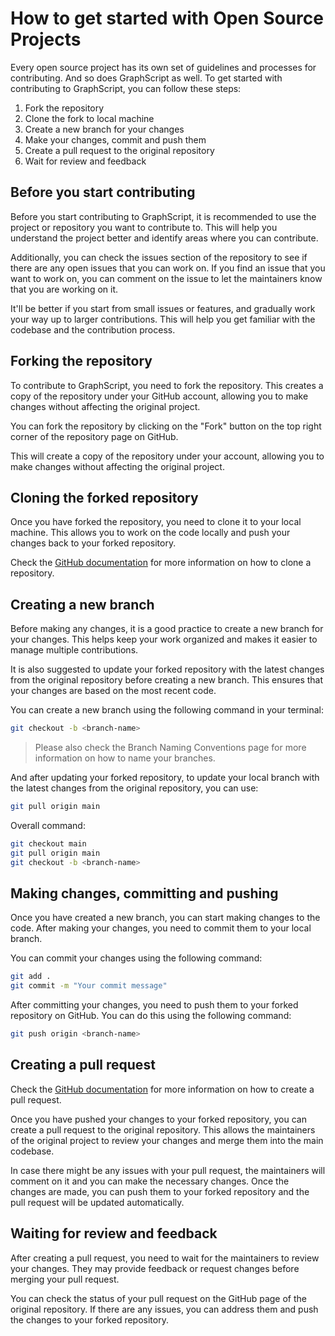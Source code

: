 # How to get started with Open Source Projects

Every open source project has its own set of guidelines and processes for contributing. And so does GraphScript as well. To get started with contributing to GraphScript, you can follow these steps:

1. Fork the repository
2. Clone the fork to local machine
3. Create a new branch for your changes
4. Make your changes, commit and push them
5. Create a pull request to the original repository
6. Wait for review and feedback

## Before you start contributing

Before you start contributing to GraphScript, it is recommended to use the project or repository you want to contribute to. This will help you understand the project better and identify areas where you can contribute.

Additionally, you can check the issues section of the repository to see if there are any open issues that you can work on. If you find an issue that you want to work on, you can comment on the issue to let the maintainers know that you are working on it.

It'll be better if you start from small issues or features, and gradually work your way up to larger contributions. This will help you get familiar with the codebase and the contribution process.

## Forking the repository

To contribute to GraphScript, you need to fork the repository. This creates a copy of the repository under your GitHub account, allowing you to make changes without affecting the original project.

You can fork the repository by clicking on the "Fork" button on the top right corner of the repository page on GitHub.

This will create a copy of the repository under your account, allowing you to make changes without affecting the original project.

## Cloning the forked repository

Once you have forked the repository, you need to clone it to your local machine. This allows you to work on the code locally and push your changes back to your forked repository.

Check the [GitHub documentation](https://docs.github.com/en/repositories/creating-and-managing-repositories/cloning-a-repository) for more information on how to clone a repository.

## Creating a new branch

Before making any changes, it is a good practice to create a new branch for your changes. This helps keep your work organized and makes it easier to manage multiple contributions.

It is also suggested to update your forked repository with the latest changes from the original repository before creating a new branch. This ensures that your changes are based on the most recent code.

You can create a new branch using the following command in your terminal:

```bash
git checkout -b <branch-name>
```

> Please also check the Branch Naming Conventions page for more information on how to name your branches.

And after updating your forked repository, to update your local branch with the latest changes from the original repository, you can use:

```bash
git pull origin main
```

Overall command:

```bash
git checkout main
git pull origin main
git checkout -b <branch-name>
```

## Making changes, committing and pushing

Once you have created a new branch, you can start making changes to the code. After making your changes, you need to commit them to your local branch.

You can commit your changes using the following command:

```bash
git add .
git commit -m "Your commit message"
```

After committing your changes, you need to push them to your forked repository on GitHub. You can do this using the following command:

```bash
git push origin <branch-name>
```

## Creating a pull request

Check the [GitHub documentation](https://docs.github.com/en/pull-requests/collaborating-with-pull-requests/creating-a-pull-request) for more information on how to create a pull request.

Once you have pushed your changes to your forked repository, you can create a pull request to the original repository. This allows the maintainers of the original project to review your changes and merge them into the main codebase.

In case there might be any issues with your pull request, the maintainers will comment on it and you can make the necessary changes. Once the changes are made, you can push them to your forked repository and the pull request will be updated automatically.

## Waiting for review and feedback

After creating a pull request, you need to wait for the maintainers to review your changes. They may provide feedback or request changes before merging your pull request.

You can check the status of your pull request on the GitHub page of the original repository. If there are any issues, you can address them and push the changes to your forked repository.

